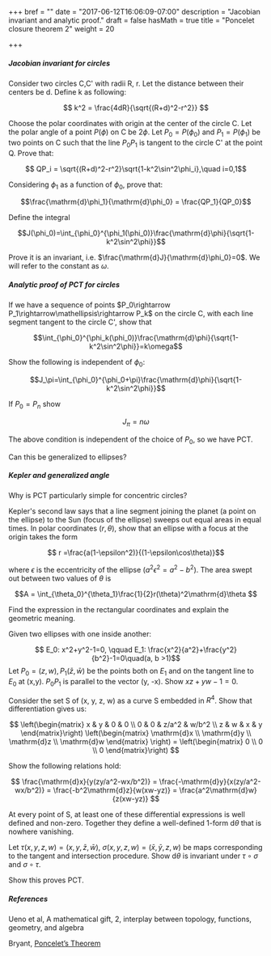 +++
bref = ""
date = "2017-06-12T16:06:09-07:00"
description = "Jacobian invariant and analytic proof."
draft = false
hasMath = true
title = "Poncelet closure theorem 2"
weight = 20

+++

##### Jacobian invariant for circles

Consider two circles C,C' with radii R, r.
Let the distance between their centers be d.
Define k as following:

$$ k^2 = \frac{4dR}{\sqrt{(R+d)^2-r^2}} $$

Choose the polar coordinates with origin at the center of the circle C.
Let the polar angle of a point $P(\phi)$ on C be $2\phi$.
Let $P_0=P(\phi_0)$ and $P_1=P(\phi_1)$ be two points on C such that the line $P_0 P_1$ is tangent to the circle C' at the point Q. Prove that:

$$ QP_i = \sqrt{(R+d)^2-r^2}\sqrt{1-k^2\sin^2\phi_i},\quad i=0,1$$

Considering $\phi_1$ as a function of $\phi_0$, prove that:

$$\frac{\mathrm{d}\phi_1}{\mathrm{d}\phi_0} = \frac{QP_1}{QP_0}$$

Define the integral

$$J(\phi_0)=\int_{\phi_0}^{\phi_1(\phi_0)}\frac{\mathrm{d}\phi}{\sqrt{1-k^2\sin^2\phi}}$$

Prove it is an invariant, i.e. $\frac{\mathrm{d}J}{\mathrm{d}\phi_0}=0$.
We will refer to the constant as $\omega$.

##### Analytic proof of PCT for circles

If we have a sequence of points $P_0\rightarrow P_1\rightarrow\mathellipsis\rightarrow P_k$ on the circle C, with each line segment tangent to the circle C', show that

$$\int_{\phi_0}^{\phi_k(\phi_0)}\frac{\mathrm{d}\phi}{\sqrt{1-k^2\sin^2\phi}}=k\omega$$

Show the following is independent of $\phi_0$:

$$J_\pi=\int_{\phi_0}^{\phi_0+\pi}\frac{\mathrm{d}\phi}{\sqrt{1-k^2\sin^2\phi}}$$

If $P_0=P_n$ show

$$J_\pi=n\omega$$

The above condition is independent of the choice of $P_0$, so we have PCT.

Can this be generalized to ellipses?

##### Kepler and generalized angle

Why is PCT particularly simple for concentric circles?

Kepler's second law says that a line segment joining the planet (a point on the ellipse) to the Sun (focus of the ellipse) sweeps out equal areas in equal times.
In polar coordinates $(r, \theta)$, show that an ellipse with a focus at the origin takes the form

$$ r =\frac{a(1-\epsilon^2)}{(1-\epsilon\cos\theta)}$$

where $\epsilon$ is the eccentricity of the ellipse ($a^2\epsilon^2=a^2-b^2$).
The area swept out between two values of $\theta$ is

$$A = \int_{\theta_0}^{\theta_1}\frac{1}{2}r(\theta)^2\mathrm{d}\theta $$

Find the expression in the rectangular coordinates and explain the geometric meaning.

Given two ellipses with one inside another:

$$ E_0: x^2+y^2-1=0, \qquad E_1: \frac{x^2}{a^2}+\frac{y^2}{b^2}-1=0\quad(a, b >1)$$
Let $P_0=(z, w), P_1(\bar{z},\bar{w})$ be the points both on $E_1$ and on the tangent line to $E_0$ at (x,y).
$P_0P_1$ is parallel to the vector (y, -x).
Show $xz+yw-1=0$.

Consider the set S of (x, y, z, w) as a curve S embedded in $R^4$.
Show that differentiation gives us:

$$ \left(\begin{matrix} x & y & 0 & 0 \\ 0 & 0 & z/a^2 & w/b^2 \\ z & w & x & y \end{matrix}\right) \left(\begin{matrix} \mathrm{d}x \\ \mathrm{d}y \\ \mathrm{d}z \\ \mathrm{d}w \end{matrix} \right) = \left(\begin{matrix} 0 \\ 0 \\ 0 \end{matrix}\right) $$

Show the following relations hold:

$$ \frac{\mathrm{d}x}{y(zy/a^2-wx/b^2)} = \frac{-\mathrm{d}y}{x(zy/a^2-wx/b^2)} = \frac{-b^2\mathrm{d}z}{w(xw-yz)} = \frac{a^2\mathrm{d}w}{z(xw-yz)} $$

At every point of S, at least one of these differential expressions is well defined and non-zero.
Together they define a well-defined 1-form $\mathrm{d}\theta$ that is nowhere vanishing.

Let $\tau(x,y,z,w)=(x,y,\bar{z},\bar{w})$, $\sigma(x,y,z,w)=(\bar{x},\bar{y},z,w)$ be maps corresponding to the tangent and intersection procedure.
Show $\mathrm{d}\theta$ is invariant under $\tau\circ\sigma$ and $\sigma\circ\tau$.

Show this proves PCT.

##### References

Ueno et al, A mathematical gift, 2, interplay between topology, functions, geometry, and algebra

Bryant, [Poncelet’s Theorem](http://arimoto.lolipop.jp/PonceletforBMC.pdf)

